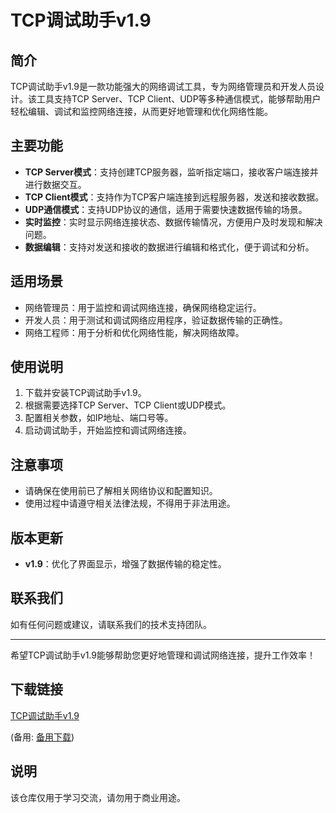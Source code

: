 # TCP调试助手v1.9

## 简介
TCP调试助手v1.9是一款功能强大的网络调试工具，专为网络管理员和开发人员设计。该工具支持TCP Server、TCP Client、UDP等多种通信模式，能够帮助用户轻松编辑、调试和监控网络连接，从而更好地管理和优化网络性能。

## 主要功能
- **TCP Server模式**：支持创建TCP服务器，监听指定端口，接收客户端连接并进行数据交互。
- **TCP Client模式**：支持作为TCP客户端连接到远程服务器，发送和接收数据。
- **UDP通信模式**：支持UDP协议的通信，适用于需要快速数据传输的场景。
- **实时监控**：实时显示网络连接状态、数据传输情况，方便用户及时发现和解决问题。
- **数据编辑**：支持对发送和接收的数据进行编辑和格式化，便于调试和分析。

## 适用场景
- 网络管理员：用于监控和调试网络连接，确保网络稳定运行。
- 开发人员：用于测试和调试网络应用程序，验证数据传输的正确性。
- 网络工程师：用于分析和优化网络性能，解决网络故障。

## 使用说明
1. 下载并安装TCP调试助手v1.9。
2. 根据需要选择TCP Server、TCP Client或UDP模式。
3. 配置相关参数，如IP地址、端口号等。
4. 启动调试助手，开始监控和调试网络连接。

## 注意事项
- 请确保在使用前已了解相关网络协议和配置知识。
- 使用过程中请遵守相关法律法规，不得用于非法用途。

## 版本更新
- **v1.9**：优化了界面显示，增强了数据传输的稳定性。

## 联系我们
如有任何问题或建议，请联系我们的技术支持团队。

---

希望TCP调试助手v1.9能够帮助您更好地管理和调试网络连接，提升工作效率！

## 下载链接
[TCP调试助手v1.9](https://pan.quark.cn/s/58b504852a99) 

(备用: [备用下载](https://pan.baidu.com/s/1BvLyY59b3U4_eYaLHCw28w?pwd=1234))

## 说明

该仓库仅用于学习交流，请勿用于商业用途。
